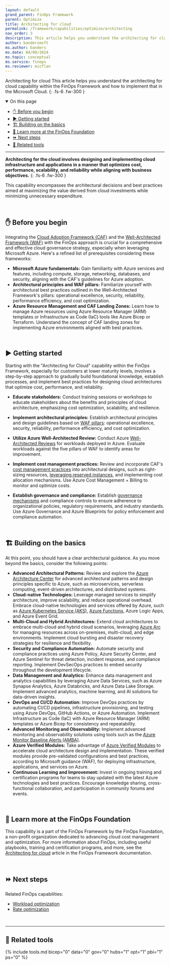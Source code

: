 ```yaml
---
layout: default
grand_parent: FinOps Framework
parent: Optimize
title: Architecting for cloud
permalink: /framework/capabilities/optimize/architecting
nav_order: 3
description: This article helps you understand the architecting for cloud capability within the FinOps Framework and how to implement that in the Microsoft Cloud.
author: bandersmsft
ms.author: banders
ms.date: 04/08/2024
ms.topic: conceptual
ms.service: finops
ms.reviewer: micflan
---
```


<span class="fs-9 d-block mb-4">Architecting for cloud</span>
This article helps you understand the architecting for cloud capability within the FinOps Framework and how to implement that in the Microsoft Cloud.
{: .fs-6 .fw-300 }

<details open markdown="1">
  <summary class="fs-2 text-uppercase">On this page</summary>

- [✋ Before you begin](#-before-you-begin)
- [▶️ Getting started](#️-getting-started)
- [🏗️ Building on the basics](#️-building-on-the-basics)
- [🍎 Learn more at the FinOps Foundation](#-learn-more-at-the-finops-foundation)
- [⏩ Next steps](#-next-steps)
- [🧰 Related tools](#-related-tools)

</details>

---

<a name="definition"></a>
**Architecting for the cloud involves designing and implementing cloud infrastructure and applications in a manner that optimizes cost, performance, scalability, and reliability while aligning with business objectives.**
{: .fs-6 .fw-300 }

This capability encompasses the architectural decisions and best practices aimed at maximizing the value derived from cloud investments while minimizing unnecessary expenditure.

<br>

## ✋ Before you begin

Integrating the [Cloud Adoption Framework (CAF)](https://learn.microsoft.com/azure/cloud-adoption-framework) and the [Well-Architected Framework (WAF)](https://learn.microsoft.com/azure/well-architected/pillars) with the FinOps approach is crucial for a comprehensive and effective cloud governance strategy, especially when leveraging Microsoft Azure. Here's a refined list of prerequisites considering these frameworks:

- **Microsoft Azure fundamentals:** Gain familiarity with Azure services and features, including compute, storage, networking, databases, and security, aligning with the CAF's guidelines for Azure adoption.
- **Architectural principles and WAF pillars:** Familiarize yourself with architectural best practices outlined in the Well-Architected Framework's pillars: operational excellence, security, reliability, performance efficiency, and cost optimization.
- **Azure Resource Management and CAF Landing Zones:** Learn how to manage Azure resources using Azure Resource Manager (ARM) templates or Infrastructure as Code (IaC) tools like Azure Bicep or Terraform. Understand the concept of CAF landing zones for implementing Azure environments aligned with best practices.

<br>

## ▶️ Getting started

Starting with the "Architecting for Cloud" capability within the FinOps Framework, especially for customers at lower maturity levels, involves a step-by-step approach to gradually build foundational knowledge, establish processes, and implement best practices for designing cloud architectures that optimize cost, performance, and reliability. 

- **Educate stakeholders:** Conduct training sessions or workshops to educate stakeholders about the benefits and principles of cloud architecture, emphasizing cost optimization, scalability, and resilience.

- **Implement architectural principles:** Establish architectural principles and design guidelines based on [WAF pillars](https://learn.microsoft.com/azure/well-architected/workloads): operational excellence, security, reliability, performance efficiency, and cost optimization.

- **Utilize Azure Well-Architected Review:** Conduct Azure [Well-Architected Reviews](https://learn.microsoft.com/assessments/azure-architecture-review/) for workloads deployed in Azure. Evaluate workloads against the five pillars of WAF to identify areas for improvement.

- **Implement cost management practices:** Review and incorporate CAF's [cost management practices](https://learn.microsoft.com/azure/cloud-adoption-framework/get-started/manage-costs) into architectural designs, such as right-sizing resources, [leveraging reserved instances](docs/_docs/framework/capabilities/optimize/rates.md), and implementing cost allocation mechanisms. Use Azure Cost Management + Billing to monitor and optimize costs.

- **Establish governance and compliance:** Establish [governance mechanisms](https://learn.microsoft.com/azure/cloud-adoption-framework/govern/monitor-cloud-governance) and compliance controls to ensure adherence to organizational policies, regulatory requirements, and industry standards. Use Azure Governance and Azure Blueprints for policy enforcement and compliance automation.

<br>

## 🏗️ Building on the basics

At this point, you should have a clear architectural guidance. As you move beyond the basics, consider the following points:


- **Advanced Architectural Patterns:** Review and explore the [Azure Architecture Center](https://learn.microsoft.com/azure/architecture/browse/) for advanced architectural patterns and design principles specific to Azure, such as microservices, serverless computing, event-driven architectures, and distributed systems.
- **Cloud-native Technologies:** Leverage managed services to simplify architecture, improve scalability, and reduce operational overhead. Embrace cloud-native technologies and services offered by Azure, such as [Azure Kubernetes Service (AKS)](https://learn.microsoft.com/azure/well-architected/service-guides/azure-kubernetes-service), [Azure Functions](https://learn.microsoft.com/azure/well-architected/service-guides/azure-functions-security), Azure Logic Apps, and Azure Event Grid. 
- **Multi-Cloud and Hybrid Architectures:** Extend cloud architectures to embrace multi-cloud and hybrid cloud scenarios, leveraging [Azure Arc](https://learn.microsoft.com/azure/azure-arc/overview) for managing resources across on-premises, multi-cloud, and edge environments. Implement cloud bursting and disaster recovery strategies for resilience and flexibility.
- **Security and Compliance Automation:** Automate security and compliance practices using Azure Policy, Azure Security Center, and Azure Sentinel for threat detection, incident response, and compliance reporting. Implement DevSecOps practices to embed security throughout the development lifecycle.
- **Data Management and Analytics:** Enhance data management and analytics capabilities by leveraging Azure Data Services, such as Azure Synapse Analytics, Azure Databricks, and Azure Data Lake Storage. Implement advanced analytics, machine learning, and AI solutions for data-driven insights.
- **DevOps and CI/CD Automation:** Improve DevOps practices by automating CI/CD pipelines, infrastructure provisioning, and testing using Azure DevOps, GitHub Actions, or Azure Automation. Implement Infrastructure as Code (IaC) with Azure Resource Manager (ARM) templates or Azure Bicep for consistency and repeatability.
- **Advanced Monitoring and Observability:** Implement advanced monitoring and observability solutions using tools such as the [Azure Monitor Baseline Alerts (AMBA)](https://azure.github.io/azure-monitor-baseline-alerts/welcome/).
- **Azure Verified Modules:** Take advantage of [Azure Verified Modules](https://azure.github.io/Azure-Verified-Modules/) to accelerate cloud architecture design and implementation. These verified modules provide pre-validated configurations and best practices, according to Microsoft guidance (WAF), for deploying infrastructure, applications, and services on Azure.
- **Continuous Learning and Improvement:** Invest in ongoing training and certification programs for teams to stay updated with the latest Azure technologies and best practices. Encourage knowledge sharing, cross-functional collaboration, and participation in community forums and events.

<br>

## 🍎 Learn more at the FinOps Foundation

This capability is a part of the FinOps Framework by the FinOps Foundation, a non-profit organization dedicated to advancing cloud cost management and optimization. For more information about FinOps, including useful playbooks, training and certification programs, and more, see the [Architecting for cloud](https://www.finops.org/framework/capabilities/architecting-for-cloud/) article in the FinOps Framework documentation.

<br>

## ⏩ Next steps

Related FinOps capabilities:

- [Workload optimization](../understand/workloads.md)
- [Rate optimization](../understand/rates.md)

<br>

---

## 🧰 Related tools

{% include tools.md bicep="0" data="0" gov="0" hubs="1" opt="1" pbi="1" ps="0" %}

<br>
